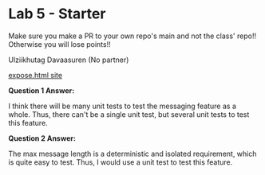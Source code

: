 # Lab 5 - Starter
Make sure you make a PR to your own repo's main and not the class' repo!! Otherwise you will lose points!!

Ulziikhutag Davaasuren (No partner)

[expose.html site](https://ulziihutag15.github.io/Lab5_Starter/expose.html)

**Question 1 Answer:**  

I think there will be many unit tests to test the messaging feature as a whole. Thus, there can't be a single unit test, but several unit tests to test this feature.

**Question 2 Answer:**  

The max message length is a deterministic and isolated requirement, which is quite easy to test. Thus, I would use a unit test to test this feature.